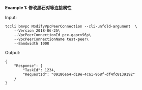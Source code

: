 **Example 1: 修改黑石对等连接属性**



Input: 

```
tccli bmvpc ModifyVpcPeerConnection --cli-unfold-argument  \
    --Version 2018-06-25\
    --VpcPeerConnectionId pcx-gapcv96p\
    --VpcPeerConnectionName test-peer\
    --Bandwidth 1000
```

Output: 
```
{
    "Response": {
        "TaskId": 1234,
        "RequestId": "09186e64-d19e-4ca1-968f-df4fc8139192"
    }
}
```

